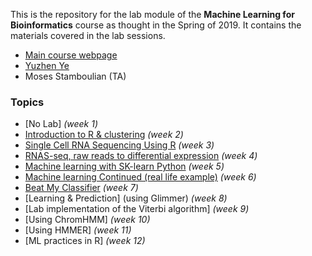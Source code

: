 This is the repository for the lab module of the **Machine Learning for Bioinformatics** course as thought in the Spring of 2019.
It contains the materials covered in the lab sessions.

  * [Main course webpage](http://homes.sice.indiana.edu/classes/spring2019/info/i529-yye/index.php)
  * [Yuzhen Ye](http://homes.soic.indiana.edu/yye/lab/index.php)
  *  Moses Stamboulian (TA)


### Topics

  * [No Lab] *(week 1)*
  * [Introduction to R & clustering](R-intro/) *(week 2)*
  * [Single Cell RNA Sequencing Using R](SCRS/) *(week 3)*
  * [RNAS-seq, raw reads to differential expression](RNA-seq/) *(week 4)*
  * [Machine learning with SK-learn Python](machine_learning_python/) *(week 5)*
  * [Machine learning Continued (real life example)](churn/) *(week 6)*
  * [Beat My Classifier](p53/) *(week 7)*
  * [Learning & Prediction] (using Glimmer) *(week 8)*
  * [Lab implementation of the Viterbi algorithm] *(week 9)*
  * [Using ChromHMM] *(week 10)*
  * [Using HMMER] *(week 11)*
  * [ML practices in R] *(week 12)*
